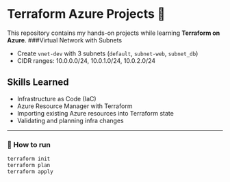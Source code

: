# Terraform Azure Projects 🚀

This repository contains my hands-on projects while learning **Terraform on Azure**.
###Virtual Network with Subnets
- Create `vnet-dev` with 3 subnets (`default`, `subnet-web`, `subnet_db`)
- CIDR ranges: 10.0.0.0/24, 10.0.1.0/24, 10.0.2.0/24

## Skills Learned
- Infrastructure as Code (IaC)
- Azure Resource Manager with Terraform
- Importing existing Azure resources into Terraform state
- Validating and planning infra changes

---

### 🔗 How to run
```bash
terraform init
terraform plan
terraform apply
